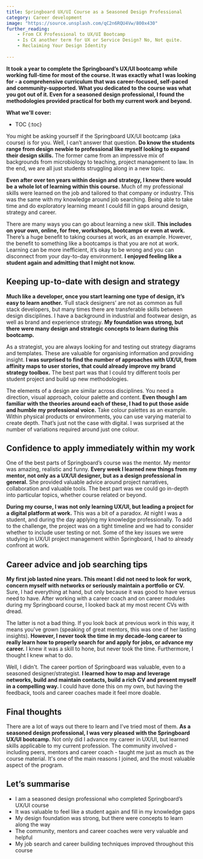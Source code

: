```yaml
---
title: Springboard UX/UI Course as a Seasoned Design Professional
category: Career development
image: "https://source.unsplash.com/qC2n6RQU4Vw/800x430"
further_reading:
    - From CX Professional to UX/UI Bootcamp
    - Is CX another term for UX or Service Design? No, Not quite.
    - Reclaiming Your Design Identity
    
---
```


**It took a year to complete the Springboard’s UX/UI bootcamp while working full-time for most of the course. It was exactly what I was looking for - a comprehensive curriculum that was career-focused, self-paced and community-supported. What you dedicated to the course was what you got out of it. Even for a seasoned design professional, I found the methodologies provided practical for both my current work and beyond.**

**What we'll cover:**
* TOC
{:toc}

You might be asking yourself if the Springboard UX/UI bootcamp (aka course) is for you. Well, I can’t answer that question. **Do know the students range from design newbie to professional like myself looking to expand their design skills.** The former came from an impressive mix of backgrounds from microbiology to teaching, project management to law. In the end, we are all just students struggling along in a new topic.

**Even after over ten years within design and strategy, I knew there would be a whole lot of learning within this course.** Much of my professional skills were learned on the job and tailored to that company or industry. This was the same with my knowledge around job searching. Being able to take time and do exploratory learning meant I could fill in gaps around design, strategy and career. 

There are many ways you can go about learning a new skill. **This includes on your own, online, for free, workshops, bootcamps or even at work.** There’s a huge benefit to taking courses at work, as an example. However, the benefit to something like a bootcamps is that you are not at work. Learning can be more inefficient, it’s okay to be wrong and you can disconnect from your day-to-day environment. **I enjoyed feeling like a student again and admitting that I might not know.**

## Keeping up-to-date with design and strategy

**Much like a developer, once you start learning one type of design, it’s easy to learn another.** ‘Full stack designers’ are not as common as full stack developers, but many times there are transferable skills between design disciplines. I have a background in industrial and footwear design, as well as brand and experience strategy. **My foundation was strong, but there were many design and strategic concepts to learn during this bootcamp.**

As a strategist, you are always looking for and testing out strategy diagrams and templates. These are valuable for organising information and providing insight. **I was surprised to find the number of approaches with UX/UI, from affinity maps to user stories, that could already improve my brand strategy toolbox.** The best part was that I could try different tools per student project and build up new methodologies.

The elements of a design are similar across disciplines. You need a direction, visual approach, colour palette and content. **Even though I am familiar with the theories around each of these, I had to put those aside and humble my professional voice.** Take colour palettes as an example. Within physical products or environments, you can use varying material to create depth. That’s just not the case with digital. I was surprised at the number of variations required around just one colour.

## Confidence to apply immediately within my work

One of the best parts of Springboard’s course was the mentor. My mentor was amazing, realistic and funny. **Every week I learned new things from my mentor, not only as a UX/UI designer, but as a design professional in general.** She provided valuable advice around project narratives, collaboration and valuable tools. The best part was we could go in-depth into particular topics, whether course related or beyond.

**During my course, I was not only learning UX/UI, but leading a project for a digital platform at work.** This was a bit of a paradox. At night I was a student, and during the day applying my knowledge professionally. To add to the challenge, the project was on a tight timeline and we had to consider whether to include user testing or not. Some of the key issues we were studying in UX/UI project management within Springboard, I had to already confront at work.

## Career advice and job searching tips

**My first job lasted nine years. This meant I did not need to look for work, concern myself with networks or seriously maintain a portfolio or CV.** Sure, I had everything at hand, but only because it was good to have versus need to have. After working with a career coach and on career modules during my Springboard course, I looked back at my most recent CVs with dread. 

The latter is not a bad thing. If you look back at previous work in this way, it means you've grown (speaking of great mentors, this was one of her lasting insights). **However, I never took the time in my decade-long career to really learn how to properly search for and apply for jobs, or advance my career.** I knew it was a skill to hone, but never took the time. Furthermore, I thought I knew what to do.

Well, I didn't. The career portion of Springboard was valuable, even to a seasoned designer/strategist. **I learned how to map and leverage networks, build and maintain contacts, build a rich CV and present myself in a compelling way.** I could have done this on my own, but having the feedback, tools and career coaches made it feel more doable.

## Final thoughts

There are a lot of ways out there to learn and I’ve tried most of them. **As a seasoned design professional, I was very pleased with the Springboard UX/UI bootcamp.** Not only did I advance my career in UX/UI, but learned skills applicable to my current profession. The community involved - including peers, mentors and career coach - taught me just as much as the course material. It's one of the main reasons I joined, and the most valuable aspect of the program.

## Let’s summarise

- I am a seasoned design professional who completed Springboard’s UX/UI course
- It was valuable to feel like a student again and fill in my knowledge gaps
- My design foundation was strong, but there were concepts to learn along the way
- The community, mentors and career coaches were very valuable and helpful
- My job search and career building techniques improved throughout this course
